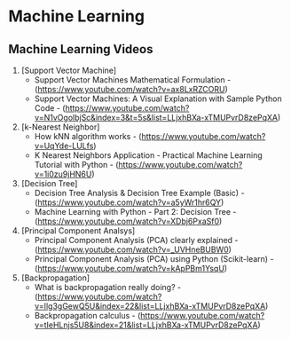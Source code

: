 # Machine Learning

## Machine Learning Videos

1. [Support Vector Machine]
	- Support Vector Machines Mathematical Formulation - (https://www.youtube.com/watch?v=ax8LxRZCORU)
	- Support Vector Machines: A Visual Explanation with Sample Python Code - (https://www.youtube.com/watch?v=N1vOgolbjSc&index=3&t=5s&list=LLjxhBXa-xTMUPvrD8zePqXA)
2. [k-Nearest Neighbor]
	- How kNN algorithm works - (https://www.youtube.com/watch?v=UqYde-LULfs)
	- K Nearest Neighbors Application - Practical Machine Learning Tutorial with Python - (https://www.youtube.com/watch?v=1i0zu9jHN6U)
3. [Decision Tree]
	- Decision Tree Analysis & Decision Tree Example (Basic) - (https://www.youtube.com/watch?v=a5yWr1hr6QY)
	- Machine Learning with Python - Part 2: Decision Tree - (https://www.youtube.com/watch?v=XDbj6PxaSf0)
4. [Principal Component Analsys]
	- Principal Component Analysis (PCA) clearly explained - (https://www.youtube.com/watch?v=_UVHneBUBW0)
	- Principal Component Analysis (PCA) using Python (Scikit-learn) - (https://www.youtube.com/watch?v=kApPBm1YsqU)
5. [Backpropagation]
	- What is backpropagation really doing? - (https://www.youtube.com/watch?v=Ilg3gGewQ5U&index=22&list=LLjxhBXa-xTMUPvrD8zePqXA)
	- Backpropagation calculus - (https://www.youtube.com/watch?v=tIeHLnjs5U8&index=21&list=LLjxhBXa-xTMUPvrD8zePqXA)

